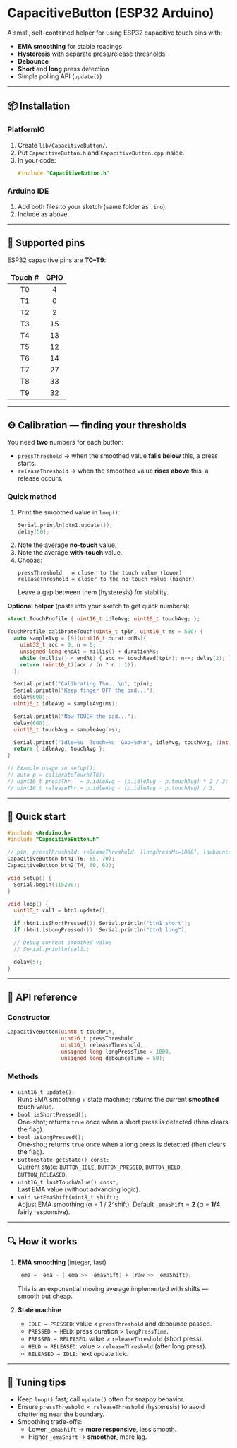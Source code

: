 # CapacitiveButton (ESP32 Arduino)

A small, self-contained helper for using ESP32 capacitive touch pins with:

- **EMA smoothing** for stable readings  
- **Hysteresis** with separate press/release thresholds  
- **Debounce**  
- **Short** and **long** press detection  
- Simple polling API (`update()`)

---

## 📦 Installation

### PlatformIO
1. Create `lib/CapacitiveButton/`.
2. Put `CapacitiveButton.h` and `CapacitiveButton.cpp` inside.
3. In your code:
   ```cpp
   #include "CapacitiveButton.h"
   ```

### Arduino IDE
1. Add both files to your sketch (same folder as `.ino`).
2. Include as above.

---

## 📌 Supported pins

ESP32 capacitive pins are **T0–T9**:

| Touch # | GPIO |
|:------:|:----:|
| T0 | 4 |
| T1 | 0 |
| T2 | 2 |
| T3 | 15 |
| T4 | 13 |
| T5 | 12 |
| T6 | 14 |
| T7 | 27 |
| T8 | 33 |
| T9 | 32 |

---

## ⚙️ Calibration — finding your thresholds

You need **two** numbers for each button:

- `pressThreshold` → when the smoothed value **falls below** this, a press starts.  
- `releaseThreshold` → when the smoothed value **rises above** this, a release occurs.

### Quick method

1. Print the smoothed value in `loop()`:
   ```cpp
   Serial.println(btn1.update());
   delay(50);
   ```
2. Note the average **no-touch** value.
3. Note the average **with-touch** value.
4. Choose:
   ```
   pressThreshold   = closer to the touch value (lower)
   releaseThreshold = closer to the no-touch value (higher)
   ```
   Leave a gap between them (hysteresis) for stability.

**Optional helper** (paste into your sketch to get quick numbers):
```cpp
struct TouchProfile { uint16_t idleAvg; uint16_t touchAvg; };

TouchProfile calibrateTouch(uint8_t tpin, uint16_t ms = 500) {
  auto sampleAvg = [&](uint16_t durationMs){
    uint32_t acc = 0, n = 0;
    unsigned long endAt = millis() + durationMs;
    while (millis() < endAt) { acc += touchRead(tpin); n++; delay(2); }
    return (uint16_t)(acc / (n ? n : 1));
  };

  Serial.printf("Calibrating T%u...\n", tpin);
  Serial.println("Keep finger OFF the pad...");
  delay(600);
  uint16_t idleAvg = sampleAvg(ms);

  Serial.println("Now TOUCH the pad...");
  delay(600);
  uint16_t touchAvg = sampleAvg(ms);

  Serial.printf("Idle=%u  Touch=%u  Gap=%d\n", idleAvg, touchAvg, (int)idleAvg - (int)touchAvg);
  return { idleAvg, touchAvg };
}

// Example usage in setup():
// auto p = calibrateTouch(T6);
// uint16_t pressThr   = p.idleAvg - (p.idleAvg - p.touchAvg) * 2 / 3; // ~closer to touch
// uint16_t releaseThr = p.idleAvg - (p.idleAvg - p.touchAvg) / 3;     // ~closer to idle
```

---

## 🚀 Quick start

```cpp
#include <Arduino.h>
#include "CapacitiveButton.h"

// pin, pressThreshold, releaseThreshold, [longPressMs=1000], [debounceMs=50]
CapacitiveButton btn1(T6, 65, 70);
CapacitiveButton btn2(T4, 60, 63);

void setup() {
  Serial.begin(115200);
}

void loop() {
  uint16_t val1 = btn1.update();

  if (btn1.isShortPressed()) Serial.println("btn1 short");
  if (btn1.isLongPressed())  Serial.println("btn1 long");

  // Debug current smoothed value
  // Serial.println(val1);

  delay(5);
}
```

---

## 📜 API reference

### Constructor
```cpp
CapacitiveButton(uint8_t touchPin,
                 uint16_t pressThreshold,
                 uint16_t releaseThreshold,
                 unsigned long longPressTime = 1000,
                 unsigned long debounceTime = 50);
```

### Methods
- `uint16_t update();`  
  Runs EMA smoothing + state machine; returns the current **smoothed** touch value.
- `bool isShortPressed();`  
  One-shot; returns `true` once when a short press is detected (then clears the flag).
- `bool isLongPressed();`  
  One-shot; returns `true` once when a long press is detected (then clears the flag).
- `ButtonState getState() const;`  
  Current state: `BUTTON_IDLE`, `BUTTON_PRESSED`, `BUTTON_HELD`, `BUTTON_RELEASED`.
- `uint16_t lastTouchValue() const;`  
  Last EMA value (without advancing logic).
- `void setEmaShift(uint8_t shift);`  
  Adjust EMA smoothing (α = 1 / 2^shift). Default `_emaShift` = **2** (α = **1/4**, fairly responsive).

---

## 🔍 How it works

1. **EMA smoothing** (integer, fast)
   ```cpp
   _ema = _ema - (_ema >> _emaShift) + (raw >> _emaShift);
   ```
   This is an exponential moving average implemented with shifts — smooth but cheap.

2. **State machine**
   - `IDLE → PRESSED`: value < `pressThreshold` and debounce passed.
   - `PRESSED → HELD`: press duration > `longPressTime`.
   - `PRESSED → RELEASED`: value > `releaseThreshold` (short press).
   - `HELD → RELEASED`: value > `releaseThreshold` (after long press).
   - `RELEASED → IDLE`: next update tick.

---

## 🎯 Tuning tips

- Keep `loop()` fast; call `update()` often for snappy behavior.  
- Ensure `pressThreshold < releaseThreshold` (hysteresis) to avoid chattering near the boundary.  
- Smoothing trade-offs:
  - Lower `_emaShift` → **more responsive**, less smooth.
  - Higher `_emaShift` → **smoother**, more lag.
